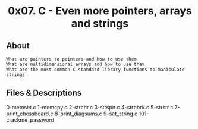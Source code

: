 # <div align="center">0x07. C - Even more pointers, arrays and strings</div>

## About

    What are pointers to pointers and how to use them
    What are multidimensional arrays and how to use them
    What are the most common C standard library functions to manipulate strings

## Files & Descriptions

0-memset.c
1-memcpy.c
2-strchr.c
3-strspn.c
4-strpbrk.c
5-strstr.c
7-print_chessboard.c
8-print_diagsums.c
9-set_string.c
101-crackme_password

